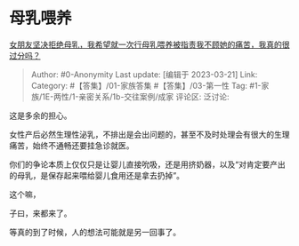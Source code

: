 # 母乳喂养
[女朋友坚决拒绝母乳，我希望就一次行母乳喂养被指责我不顾她的痛苦，我真的很过分吗？](https://www.zhihu.com/question/542022046/answer/2943594941)

> Author: #0-Anonymity
> Last update: [编辑于 2023-03-21]
> Link:
> Category: #【答集】/01-家族答集 #【答集】/03-第一性
> Tag: #1-家族/1E-两性/1-亲密关系/1b-交往案例/成家
> 评论区:
> 泛讨论:

这是多余的担心。

女性产后必然生理性泌乳，不排出是会出问题的，甚至不及时处理会有很大的生理痛苦，始终不通畅还要挂急诊就医。

你们的争论本质上仅仅只是让婴儿直接吮吸，还是用挤奶器，以及“对肯定要产出的母乳，是保存起来喂给婴儿食用还是拿去扔掉”。

这个嘛，

子曰，来都来了。

等真的到了时候，人的想法可能就是另一回事了。
